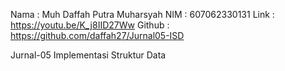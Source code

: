 Nama    : Muh Daffah Putra Muharsyah
NIM     : 607062330131
Link    : https://youtu.be/K_j8IID27Ww
Github  : https://github.com/daffah27/Jurnal05-ISD

Jurnal-05
Implementasi Struktur Data